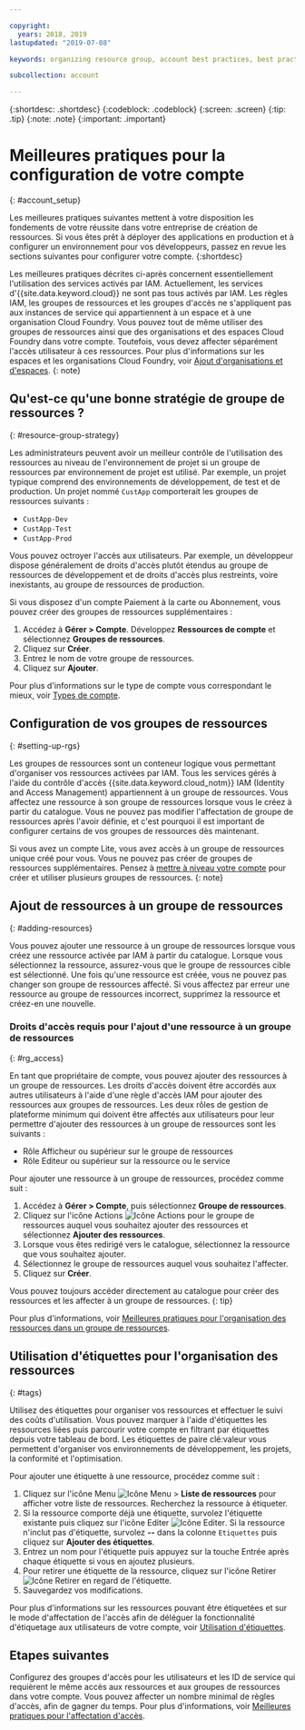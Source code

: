 ```yaml
---

copyright:
  years: 2018, 2019
lastupdated: "2019-07-08"

keywords: organizing resource group, account best practices, best practices account

subcollection: account

---
```


{:shortdesc: .shortdesc}
{:codeblock: .codeblock}
{:screen: .screen}
{:tip: .tip}
{:note: .note}
{:important: .important}


# Meilleures pratiques pour la configuration de votre compte
{: #account_setup}

Les meilleures pratiques suivantes mettent à votre disposition les fondements de votre réussite dans votre entreprise de création de ressources. Si vous êtes prêt à déployer des applications en production et à configurer un environnement pour vos développeurs, passez en revue les sections suivantes pour configurer votre compte.
{:shortdesc}

Les meilleures pratiques décrites ci-après concernent essentiellement l'utilisation des services activés par IAM. Actuellement, les services d'{{site.data.keyword.cloud}} ne sont pas tous activés par IAM. Les règles IAM, les groupes de ressources et les groupes d'accès ne s'appliquent pas aux instances de service qui appartiennent à un espace et à une organisation Cloud Foundry. Vous pouvez tout de même utiliser des groupes de ressources ainsi que des organisations et des espaces Cloud Foundry dans votre compte. Toutefois, vous devez affecter séparément l'accès utilisateur à ces ressources. Pour plus d'informations sur les espaces et les organisations Cloud Foundry, voir [Ajout d'organisations et d'espaces](/docs/account?topic=account-orgsspacesusers).
{: note}

## Qu'est-ce qu'une bonne stratégie de groupe de ressources ?
{: #resource-group-strategy}

Les administrateurs peuvent avoir un meilleur contrôle de l'utilisation des ressources au niveau de l'environnement de projet si un groupe de ressources par environnement de projet est utilisé. Par exemple, un projet typique comprend des environnements de développement, de test et de production. Un projet nommé `CustApp` comporterait les groupes de ressources suivants :

* `CustApp-Dev`
* `CustApp-Test`
* `CustApp-Prod`

Vous pouvez octroyer l'accès aux utilisateurs. Par exemple, un développeur dispose généralement de droits d'accès plutôt étendus au groupe de ressources de développement et de droits d'accès plus restreints, voire inexistants, au groupe de ressources de production.

Si vous disposez d'un compte Paiement à la carte ou Abonnement, vous pouvez créer des groupes de ressources supplémentaires :

1. Accédez à **Gérer > Compte**. Développez **Ressources de compte** et sélectionnez **Groupes de ressources**.
3. Cliquez sur **Créer**.
4. Entrez le nom de votre groupe de ressources.
5. Cliquez sur **Ajouter**.

Pour plus d'informations sur le type de compte vous correspondant le mieux, voir [Types de compte](/docs/account?topic=account-accounts).


## Configuration de vos groupes de ressources
{: #setting-up-rgs}

Les groupes de ressources sont un conteneur logique vous permettant d'organiser vos ressources activées par IAM. Tous les services gérés à l'aide du contrôle d'accès {{site.data.keyword.cloud_notm}} IAM (Identity and Access Management) appartiennent à un groupe de ressources. Vous affectez une ressource à son groupe de ressources lorsque vous le créez à partir du catalogue. Vous ne pouvez pas modifier l'affectation de groupe de ressources après l'avoir définie, et c'est pourquoi il est important de configurer certains de vos groupes de ressources dès maintenant.

Si vous avez un compte Lite, vous avez accès à un groupe de ressources unique créé pour vous. Vous ne pouvez pas créer de groupes de ressources supplémentaires. Pensez à [mettre à niveau votre compte](/docs/account?topic=account-upgrading-account) pour créer et utiliser plusieurs groupes de ressources.
{: note}


## Ajout de ressources à un groupe de ressources
{: #adding-resources}

Vous pouvez ajouter une ressource à un groupe de ressources lorsque vous créez une ressource activée par IAM à partir du catalogue. Lorsque vous sélectionnez la ressource, assurez-vous que le groupe de ressources cible est sélectionné. Une fois qu'une ressource est créée, vous ne pouvez pas changer son groupe de ressources affecté. Si vous affectez par erreur une ressource au groupe de ressources incorrect, supprimez la ressource et créez-en une nouvelle.

### Droits d'accès requis pour l'ajout d'une ressource à un groupe de ressources
{: #rg_access}

En tant que propriétaire de compte, vous pouvez ajouter des ressources à un groupe de ressources. Les droits d'accès doivent être accordés aux autres utilisateurs à l'aide d'une règle d'accès IAM pour ajouter des ressources aux groupes de ressources. Les deux rôles de gestion de plateforme minimum qui doivent être affectés aux utilisateurs pour leur permettre d'ajouter des ressources à un groupe de ressources sont les suivants :

* Rôle Afficheur ou supérieur sur le groupe de ressources
* Rôle Editeur ou supérieur sur la ressource ou le service

Pour ajouter une ressource à un groupe de ressources, procédez comme suit :

1. Accédez à **Gérer > Compte**, puis sélectionnez **Groupe de ressources**.
2. Cliquez sur l'icône Actions ![Icône Actions](../icons/action-menu-icon.svg) pour le groupe de ressources auquel vous souhaitez ajouter des ressources et sélectionnez **Ajouter des ressources**.
3. Lorsque vous êtes redirigé vers le catalogue, sélectionnez la ressource que vous souhaitez ajouter.
4. Sélectionnez le groupe de ressources auquel vous souhaitez l'affecter.
5. Cliquez sur **Créer**.

Vous pouvez toujours accéder directement au catalogue pour créer des ressources et les affecter à un groupe de ressources.
{: tip}

Pour plus d'informations, voir [Meilleures pratiques pour l'organisation des ressources dans un groupe de ressources](/docs/resources?topic=resources-bp_resourcegroups).


## Utilisation d'étiquettes pour l'organisation des ressources
{: #tags}

Utilisez des étiquettes pour organiser vos ressources et effectuer le suivi des coûts d'utilisation. Vous pouvez marquer à l'aide d'étiquettes les ressources liées puis parcourir votre compte en filtrant par étiquettes depuis votre tableau de bord. Les étiquettes de paire clé:valeur vous permettent d'organiser vos environnements de développement, les projets, la conformité et l'optimisation.

Pour ajouter une étiquette à une ressource, procédez comme suit :

1. Cliquez sur l'icône Menu ![Icône Menu](../icons/icon_hamburger.svg) > **Liste de ressources** pour afficher votre liste de ressources. Recherchez la ressource à étiqueter.
2. Si la ressource comporte déjà une étiquette, survolez l'étiquette existante puis cliquez sur l'icône Editer ![Icône Editer](../icons/edit-tagging.svg). Si la ressource n'inclut pas d'étiquette, survolez **--** dans la colonne `Etiquettes` puis cliquez sur **Ajouter des étiquettes**.
3. Entrez un nom pour l'étiquette puis appuyez sur la touche Entrée après chaque étiquette si vous en ajoutez plusieurs.
4. Pour retirer une étiquette de la ressource, cliquez sur l'icône Retirer ![Icône Retirer](../icons/close-tagging.svg) en regard de l'étiquette.
5. Sauvegardez vos modifications.

Pour plus d'informations sur les ressources pouvant être étiquetées et sur le mode d'affectation de l'accès afin de déléguer la fonctionnalité d'étiquetage aux utilisateurs de votre compte, voir [Utilisation d'étiquettes](/docs/resources?topic=resources-tag).


## Etapes suivantes

Configurez des groupes d'accès pour les utilisateurs et les ID de service qui requièrent le même accès aux ressources et aux groupes de ressources dans votre compte. Vous pouvez affecter un nombre minimal de règles d'accès, afin de gagner du temps. Pour plus d'informations, voir [Meilleures pratiques pour l'affectation d'accès](/docs/iam?topic=iam-account_setup).
